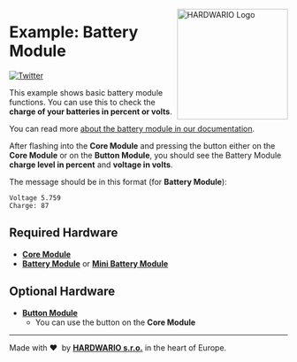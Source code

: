 <a href="https://www.hardwario.com/"><img src="https://www.hardwario.com/ci/assets/hw-logo.svg" width="200" alt="HARDWARIO Logo" align="right"></a>

# Example: Battery Module

[![Twitter](https://img.shields.io/twitter/follow/hardwario_en.svg?style=social&label=Follow)](https://twitter.com/hardwario_en)

This example shows basic battery module functions. You can use this to check the **charge of your batteries in percent or volts**.

You can read more [about the battery module in our documentation](https://docs.hardwario.com/tower/firmware-sdk/how-to/how-to-battery-module).

After flashing into the **Core Module** and pressing the button either on the **Core Module** or on the **Button Module**, you should see the Battery Module **charge level in percent** and **voltage in volts**.

The message should be in this format (for **Battery Module**):

```
Voltage 5.759
Charge: 87
```

## Required Hardware

- [**Core Module**](https://shop.hardwario.com/core-module/)
- [**Battery Module**](https://shop.hardwario.com/battery-module/) or [**Mini Battery Module**](https://shop.hardwario.com/mini-battery-module/)

## Optional Hardware

- [**Button Module**](https://shop.hardwario.com/button-module/)
  - You can use the button on the **Core Module**

---

Made with &#x2764;&nbsp; by [**HARDWARIO s.r.o.**](https://www.hardwario.com/) in the heart of Europe.
